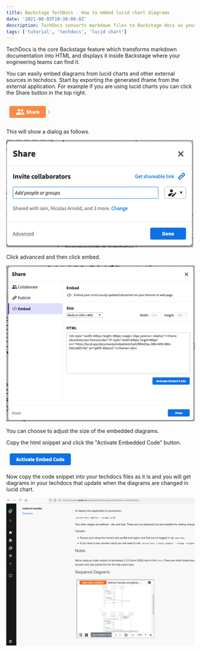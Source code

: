 ```yaml
---
title: Backstage TechDocs - How to embed lucid chart diagrams
date: '2021-08-03T10:30:00.0Z'
description: TechDocs converts markdown files to Backstage docs so your engineering teams can find them and it is very useful. But how do we embed diagrams from lucid chart.
tags: ['tutorial', 'techdocs', 'lucid chart']
---
```


TechDocs is the core Backstage feature which transforms markdown documentation into HTML and displays it inside Backstage where your engineering teams can find it.

You can easily embed diagrams from lucid charts and other external sources in techdocs. Start by exporting the generated iframe from the external application. For example if you are using lucid charts you can click the Share button in the top right.

![button.png](button.png)

This will show a dialog as follows.

![dialog.png](dialog.png)

Click advanced and then click embed.

![embed-dialog.png](embed-dialog.png)

You can choose to adjust the size of the embedded diagrams.

Copy the html snippet and click the "Activate Embedded Code" button.

![embed-code-button.png](embed-code-button.png)

Now copy the code snippet into your techdocs files as it is and you will get diagrams in your techdocs that update when the diagrams are changed in lucid chart.

![embedded-diagram-in-techdocs.png](embedded-diagram-in-techdocs.png)